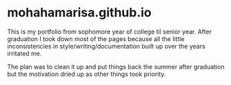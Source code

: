 # mohahamarisa.github.io
This is my portfolio from sophomore year of college til senior year. After graduation
I took down most of the pages because all the little inconsistencies in style/writing/documentation 
built up over the years irritated me. 

The plan was to clean it up and put things back the summer after graduation but the motivation dried up as other things took priority.
